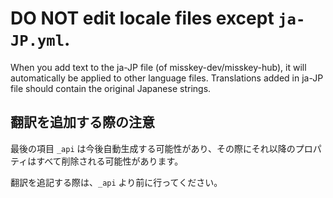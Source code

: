# **DO NOT edit locale files** except `ja-JP.yml`.

When you add text to the ja-JP file (of misskey-dev/misskey-hub), it will automatically be applied to other language files.
Translations added in ja-JP file should contain the original Japanese strings.

## 翻訳を追加する際の注意
最後の項目 `_api` は今後自動生成する可能性があり、その際にそれ以降のプロパティはすべて削除される可能性があります。

翻訳を追記する際は、`_api` より前に行ってください。
